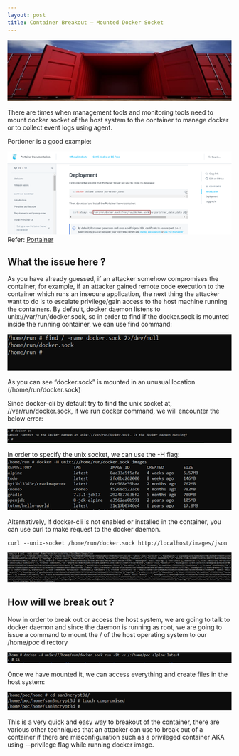 ```yaml
---
layout: post
title: Container Breakout – Mounted Docker Socket
---
```

![](/images/2021-12-22-dockerbo/0.png)


There are times when management tools and monitoring tools need to mount docker socket of the host system to the container to manage docker or to collect event logs using agent.

Portioner is a good example:

![](/images/2021-12-22-dockerbo/1.png)
Refer: [Portainer](https://docs.portainer.io/v/ce-2.11/start/install/server/docker/linux)

## What the issue here ?

As you have already guessed, if an attacker somehow compromises the container, for example, if an attacker gained remote code execution to the container which runs an insecure application, the next thing the attacker want to do is to escalate privilege/gain access to the host machine running the containers.
By default, docker daemon listens to unix://var/run/docker.sock, so in order to find if the docker.sock is mounted inside the running container, we can use find command:


![](/images/2021-12-22-dockerbo/2.png)

As you can see “docker.sock” is mounted in an unusual location (/home/run/docker.sock) 

Since docker-cli by default try to find the unix socket at, //var/run/docker.sock, if we run docker command, we will encounter the below error:

![](/images/2021-12-22-dockerbo/3.png)

In order to specify the unix socket, we can use the -H flag:
![](/images/2021-12-22-dockerbo/4.png)

Alternatively, if docker-cli is not enabled or installed in the container, you can use curl to make request to the docker daemon.
```
curl --unix-socket /home/run/docker.sock http://localhost/images/json 
```

![](/images/2021-12-22-dockerbo/5.png)

## How will we break out ?
Now in order to break out or access the host system, we are going to talk to docker daemon and since the daemon is running as root, we are going to issue a command to mount the / of the host operating system to our /home/poc directory 

![](/images/2021-12-22-dockerbo/6.png)

Once we have mounted it, we can access everything and create files in the host system:

![](/images/2021-12-22-dockerbo/7.png)

This is a very quick and easy way to breakout of the container, there are various other techniques that an attacker can use to break out of a container if there are misconfiguration such as a privileged container AKA using --privilege flag while running docker image.
